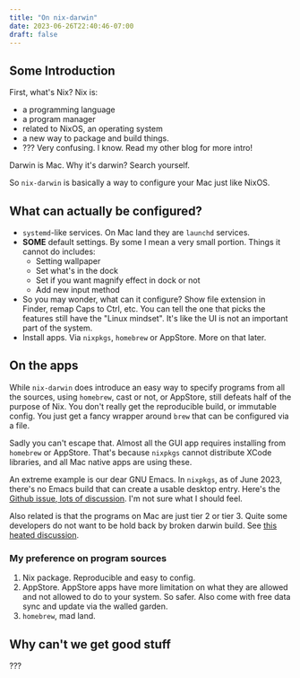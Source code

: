 ```yaml
---
title: "On nix-darwin"
date: 2023-06-26T22:40:46-07:00
draft: false
---
```


## Some Introduction

First, what's Nix?
Nix is:
- a programming language
- a program manager
- related to NixOS, an operating system
- a new way to package and build things.
- ???
Very confusing. I know. Read my other blog for more intro!

Darwin is Mac. Why it's darwin? Search yourself.

So `nix-darwin` is basically a way to configure your Mac just like NixOS. 
## What can actually be configured?
- `systemd`-like services. On Mac land they are `launchd` services.
- **SOME** default settings. By some I mean a very small portion. Things it cannot do includes:
	- Setting wallpaper
	- Set what's in the dock
	- Set if you want magnify effect in dock or not
	- Add new input method
- So you may wonder, what can it configure? Show file extension in Finder, remap Caps to Ctrl, etc. You can tell the one that picks the features still have the "Linux mindset". It's like the UI is not an important part of the system.
- Install apps. Via `nixpkgs`, `homebrew` or AppStore. More on that later.
## On the apps
While `nix-darwin` does introduce an easy way to specify programs from all the sources, using `homebrew`, cast or not, or AppStore, still defeats half of the purpose of Nix. You don't really get the reproducible build, or immutable config. You just get a fancy wrapper around `brew` that can be configured via a file.

Sadly you can't escape that. Almost all the GUI app requires installing from `homebrew` or AppStore. That's because `nixpkgs` cannot distribute XCode libraries, and all Mac native apps are using these.

An extreme example is our dear GNU Emacs.  In `nixpkgs`, as of June 2023, there's no Emacs build that can create a usable desktop entry.  Here's the [Github issue, lots of discussion](https://github.com/NixOS/nixpkgs/issues/127902). I'm not sure what I should feel.

Also related is that the programs on Mac are just tier 2 or tier 3. Quite some developers do not want to be hold back by broken darwin build. See [this heated discussion](https://discourse.nixos.org/t/darwin-again/29331).
### My preference on program sources
1. Nix package. Reproducible and easy to config.
2. AppStore. AppStore apps have more limitation on what they are allowed and not allowed to do to your system. So safer. Also come with free data sync and update via the walled garden.
3. `homebrew`, mad land.
## Why can't we get good stuff
???
